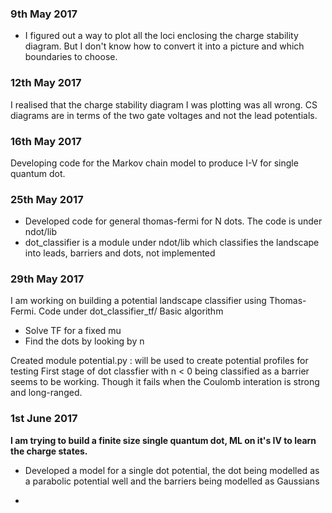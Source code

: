 ### 9th May 2017
- I figured out a way to plot all the loci enclosing the charge stability diagram. But I don't know how to convert it into a picture and which boundaries to choose.

### 12th May 2017
I realised that the charge stability diagram I was plotting was all wrong. CS diagrams are in terms of the two gate voltages and not the lead potentials.

### 16th May 2017
Developing code for the Markov chain model to produce I-V for single quantum dot.

### 25th May 2017
- Developed code for general thomas-fermi for N dots. The code is under ndot/lib
- dot_classifier is a module under ndot/lib which classifies the landscape into leads, barriers and dots, not implemented

### 29th May 2017
I am working on building a potential landscape classifier using Thomas-Fermi. Code under dot_classifier_tf/
Basic algorithm 
- Solve TF for a fixed mu
- Find the dots by looking by n

Created module potential.py : will be used to create potential profiles for testing
First stage of dot classfier with n < 0 being classified as a barrier seems to be working. Though it fails when the Coulomb interation is strong and long-ranged.

### 1st June 2017
**I am trying to build a finite size single quantum dot, ML on it's IV to learn the charge states.**

- Developed a model for a single dot potential, the dot being modelled as a parabolic potential well and the barriers being modelled as Gaussians

- 

